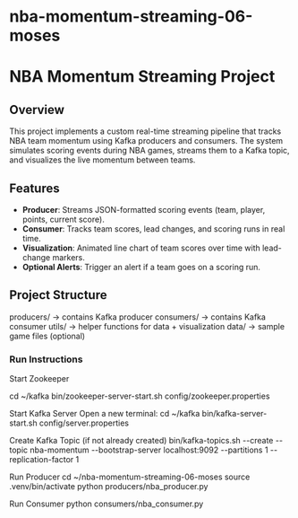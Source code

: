 # nba-momentum-streaming-06-moses

# NBA Momentum Streaming Project

## Overview
This project implements a custom real-time streaming pipeline that tracks NBA team momentum using Kafka producers and consumers.
The system simulates scoring events during NBA games, streams them to a Kafka topic, and visualizes the live momentum between teams.

## Features
- **Producer**: Streams JSON-formatted scoring events (team, player, points, current score).
- **Consumer**: Tracks team scores, lead changes, and scoring runs in real time.
- **Visualization**: Animated line chart of team scores over time with lead-change markers.
- **Optional Alerts**: Trigger an alert if a team goes on a scoring run.

## Project Structure
producers/ → contains Kafka producer
consumers/ → contains Kafka consumer
utils/ → helper functions for data + visualization
data/ → sample game files (optional)

### Run Instructions
Start Zookeeper

cd ~/kafka
bin/zookeeper-server-start.sh config/zookeeper.properties

Start Kafka Server
Open a new terminal:
cd ~/kafka
bin/kafka-server-start.sh config/server.properties

Create Kafka Topic (if not already created)
bin/kafka-topics.sh --create --topic nba-momentum --bootstrap-server localhost:9092 --partitions 1 --replication-factor 1

Run Producer
cd ~/nba-momentum-streaming-06-moses
source .venv/bin/activate
python producers/nba_producer.py

Run Consumer
python consumers/nba_consumer.py



